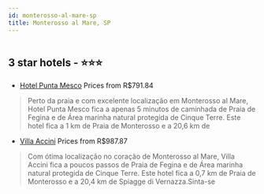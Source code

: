 ```yaml
---
id: monterosso-al-mare-sp
title: Monterosso al Mare, SP
---
```


<center><img src="https://i.travelapi.com/hotels/4000000/3030000/3025900/3025813/4594eb6a_z.jpg" alt="" /></center>


##  3 star hotels - ⭐️⭐️⭐️

-    [Hotel Punta Mesco](https://www.hurb.com/br/aud/https://www.hurb.com/br/hotels/monterosso-al-mare/hotel-punta-mesco-HT-8LN0?cmp=18055) Prices from R$791.84
   > Perto da praia e com excelente localização em Monterosso al Mare, Hotel Punta Mesco fica a apenas 5 minutos de caminhada de Praia de Fegina e de Área marinha natural protegida de Cinque Terre.  Este hotel fica a 1 km de Praia de Monterosso e a 20,6 km de 
-    [Villa Accini](https://www.hurb.com/br/aud/https://www.hurb.com/br/hotels/monterosso-al-mare/villa-accini-HT-RR7U?cmp=18055) Prices from R$987.87
   > Com ótima localização no coração de Monterosso al Mare, Villa Accini fica a poucos passos de Praia de Fegina e de Área marinha natural protegida de Cinque Terre.  Este hotel fica a 0,7 km de Praia de Monterosso e a 20,4 km de Spiagge di Vernazza.Sinta-se 
